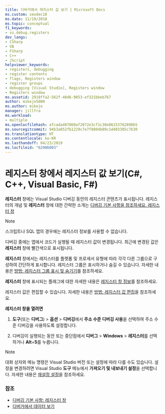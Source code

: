 ```yaml
---
title: 디버거에서 레지스터 값 보기 | Microsoft Docs
ms.custom: seodec18
ms.date: 11/19/2018
ms.topic: conceptual
f1_keywords:
- vs.debug.registers
dev_langs:
- CSharp
- VB
- FSharp
- C++
- JScript
helpviewer_keywords:
- registers, debugging
- register contents
- flags, Registers window
- register groups
- debugging [Visual Studio], Registers window
- Registers window
ms.assetid: 2918ffa2-562f-40d6-9053-ef321bbeb767
author: mikejo5000
ms.author: mikejo
manager: jillfra
ms.workload:
- multiple
ms.openlocfilehash: afcada407060af2072e3cf1c30e86153762890b5
ms.sourcegitcommit: 94b3a052fb1229c7e7f8804b09c1d403385c7630
ms.translationtype: HT
ms.contentlocale: ko-KR
ms.lasthandoff: 04/23/2019
ms.locfileid: "62906003"
---
```

# <a name="view-register-values-in-the-registers-window-c-c-visual-basic-f"></a>레지스터 창에서 레지스터 값 보기(C#, C++, Visual Basic, F#)

**레지스터** 창에는 Visual Studio 디버깅 동안의 레지스터 콘텐츠가 표시됩니다. 레지스터의 개념 및 **레지스터** 창에 대한 간략한 소개는 [디버깅 기본 사항을 참조하세요. 레지스터 창](../debugger/debugging-basics-registers-window.md)

> [!NOTE]
> 스크립트나 SQL 앱의 경우에는 레지스터 정보를 사용할 수 없습니다.

디버깅 중에는 앱에서 코드가 실행될 때 레지스터 값이 변경됩니다. 최근에 변경된 값은 **레지스터** 창에 빨간색으로 표시됩니다.

**레지스터** 창에서는 레지스터를 플랫폼 및 프로세서 유형에 따라 각각 다른 그룹으로 구성하여 간단하게 표시합니다. 레지스터 그룹은 표시하거나 숨길 수 있습니다. 자세한 내용은 [방법: 레지스터 그룹 표시 및 숨기기](../debugger/how-to-display-and-hide-register-groups.md)를 참조하세요.

**레지스터** 창에 표시되는 플래그에 대한 자세한 내용은 [레지스터 창 정보](../debugger/debugging-basics-registers-window.md)를 참조하세요.

레지스터 값은 편집할 수 있습니다. 자세한 내용은 [방법: 레지스터 값 편집](../debugger/how-to-edit-a-register-value.md)을 참조하세요.

**레지스터 창을 열려면**

1. **도구**(또는 **디버그**) > **옵션** > **디버깅**에서 **주소 수준 디버깅 사용**을 선택하여 주소 수준 디버깅을 사용하도록 설정합니다.

1. 디버깅이 실행되는 동안 또는 중단점에서 **디버그** > **Windows** > **레지스터**를 선택하거나 **Alt**+**5**를 누릅니다.

>[!NOTE]
>대화 상자와 메뉴 명령은 Visual Studio 버전 또는 설정에 따라 다를 수도 있습니다. 설정을 변경하려면 Visual Studio **도구** 메뉴에서 **가져오기 및 내보내기 설정**을 선택합니다. 자세한 내용은 [재설정 설정](../ide/environment-settings.md#reset-settings)을 참조하세요.

### <a name="see-also"></a>참조

- [디버깅 기본 사항: 레지스터 창](../debugger/debugging-basics-registers-window.md)
- [디버거에서 데이터 보기](../debugger/viewing-data-in-the-debugger.md)

